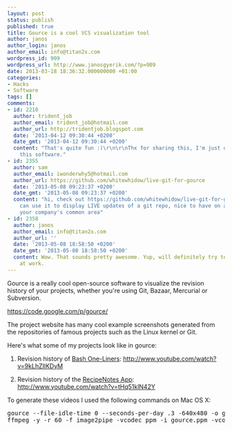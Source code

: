 ```yaml
---
layout: post
status: publish
published: true
title: Gource is a cool VCS visualization tool
author: janos
author_login: janos
author_email: info@titan2x.com
wordpress_id: 909
wordpress_url: http://www.janosgyerik.com/?p=909
date: 2013-03-18 18:36:32.000000000 +01:00
categories:
- Hacks
- Software
tags: []
comments:
- id: 2210
  author: trident_job
  author_email: trident_job@hotmail.com
  author_url: http://tridentjob.blogspot.com
  date: '2013-04-12 09:30:44 +0200'
  date_gmt: '2013-04-12 09:30:44 +0200'
  content: "That's quite fun :)\r\n\r\nThx for sharing this, I'm just discovering
    this software."
- id: 2355
  author: sam
  author_email: iwonderwhy5@hotmail.com
  author_url: https://github.com/whitewhidow/live-git-for-gource
  date: '2013-05-08 09:23:37 +0200'
  date_gmt: '2013-05-08 09:23:37 +0200'
  content: "hi, check out https://github.com/whitewhidow/live-git-for-gource\r\n\r\nYou
    can use it to display LIVE updates of a git repo, nice to have on a screen in
    your company's common area"
- id: 2358
  author: janos
  author_email: info@titan2x.com
  author_url: ''
  date: '2013-05-08 18:58:50 +0200'
  date_gmt: '2013-05-08 18:58:50 +0200'
  content: Wow. That sounds pretty awesome. Yup, will definitely try to get this going
    at work.
---
```

Gource is a really cool open-source software to visualize the revision history of your projects, whether you're using Git, Bazaar, Mercurial or Subversion.

<a href="https://code.google.com/p/gource/">https://code.google.com/p/gource/</a>

The project website has many cool example screenshots generated from the repositories of famous projects such as the Linux kernel or Git.

Here's what some of my projects look like in gource:

1. Revision history of <a href="http://www.bashoneliners.com/">Bash One-Liners</a>:
http://www.youtube.com/watch?v=9kLhZIlKDyM

2. Revision history of the <a href="https://play.google.com/store/apps/details?id=com.recipenotes.lite">RecipeNotes App</a>:
http://www.youtube.com/watch?v=tHq51klN42Y

To generate these videos I used the following commands on Mac OS X:
<pre>gource --file-idle-time 0 --seconds-per-day .3 -640x480 -o gource.ppm
ffmpeg -y -r 60 -f image2pipe -vcodec ppm -i gource.ppm -vcodec libvpx -b 10000K gource.webm</pre>
